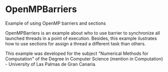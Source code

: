 # OpenMPBarriers
Example of using OpenMP barriers and sections 

 OpenMPBarriers is an example about who to use barrier to synchronize all launched threads in a point of execution. Besides, this example ilustrates how to use sections for assign a thread a different task than others.
 
This example was developed for the subject "Numerical Methods for Computation" of the Degree in Computer Science (mention in Computation) - University of Las Palmas de Gran Canaria.
